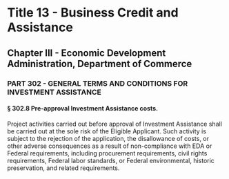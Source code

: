 
# Title 13 - Business Credit and Assistance
## Chapter III - Economic Development Administration, Department of Commerce
### PART 302 - GENERAL TERMS AND CONDITIONS FOR INVESTMENT ASSISTANCE
#### § 302.8 Pre-approval Investment Assistance costs.

Project activities carried out before approval of Investment Assistance shall be carried out at the sole risk of the Eligible Applicant. Such activity is subject to the rejection of the application, the disallowance of costs, or other adverse consequences as a result of non-compliance with EDA or Federal requirements, including procurement requirements, civil rights requirements, Federal labor standards, or Federal environmental, historic preservation, and related requirements.
